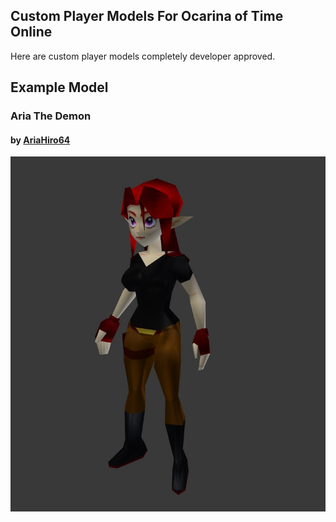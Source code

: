## Custom Player Models For Ocarina of Time Online
Here are custom player models completely developer approved.
## Example Model
### Aria The Demon
#### by [AriaHiro64](https://github.com/AriaHiro64)
[![Download](img/aria.jpg)](Play%20As%20Packages/Aria%20The%20Demon/zzplayas_aria_the_demon.pak)
